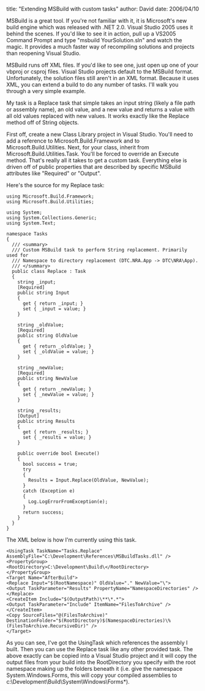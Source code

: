 
title: "Extending MSBuild with custom tasks"
author: David
date: 2006/04/10

MSBuild is a great tool. If you're not familiar with it, it is Microsoft's new build engine which was released with .NET 2.0. Visual Studio 2005 uses it behind the scenes. If you'd like to see it in action, pull up a VS2005 Command Prompt and type "msbuild YourSolution.sln" and watch the magic. It provides a much faster way of recompiling solutions and projects than reopening Visual Studio.

MSBuild runs off XML files. If you'd like to see one, just open up one of your vbproj or csproj files. Visual Studio projects default to the MSBuild format. Unfortunately, the solution files still aren't in an XML format. Because it uses XML, you can extend a build to do any number of tasks. I'll walk you through a very simple example.

My task is a Replace task that simple takes an input string (likely a file path or assembly name), an old value, and a new value and returns a value with all old values replaced with new values. It works exactly like the Replace method off of String objects.

First off, create a new Class Library project in Visual Studio. You'll need to add a reference to Microsoft.Build.Framework and to Microsoft.Build.Utilities. Next, for your class, inherit from Microsoft.Build.Utilities.Task. You'll be forced to override an Execute method. That's really all it takes to get a custom task. Everything else is driven off of public properties that are described by specific MSBuild attributes like "Required" or "Output".

Here's the source for my Replace task:

    using Microsoft.Build.Framework;
    using Microsoft.Build.Utilities;

    using System;
    using System.Collections.Generic;
    using System.Text;

    namespace Tasks
    {
      /// <summary>
      /// Custom MSBuild task to perform String replacement. Primarily used for
      /// Namespace to directory replacement (DTC.NRA.App -> DTC\NRA\App).
      /// </summary>
      public class Replace : Task
      {
        string _input;
        [Required]
        public string Input
        {
          get { return _input; }
          set { _input = value; }
        }

        string _oldValue;
        [Required]
        public string OldValue
        {
          get { return _oldValue; }
          set { _oldValue = value; }
        }

        string _newValue;
        [Required]
        public string NewValue
        {
          get { return _newValue; }
          set { _newValue = value; }
        }

        string _results;
        [Output]
        public string Results
        {
          get { return _results; }
          set { _results = value; }
        }

        public override bool Execute()
        {
          bool success = true;
          try
          {
            Results = Input.Replace(OldValue, NewValue);
          }
          catch (Exception e)
          {
            Log.LogErrorFromException(e);
          }
          return success;
        }
      }
    }

The XML below is how I'm currently using this task.

    <UsingTask TaskName="Tasks.Replace" AssemblyFile="C:\Development\References\MSBuildTasks.dll" />
    <PropertyGroup>
    <RootDirectory>C:\Development\Build\</RootDirectory>
    </PropertyGroup>
    <Target Name="AfterBuild">
    <Replace Input="$(RootNamespace)" OldValue="." NewValue="\">
    <Output TaskParameter="Results" PropertyName="NamespaceDirectories" />
    </Replace>
    <CreateItem Include="$(OutputPath)\**\*.*">
    <Output TaskParameter="Include" ItemName="FilesToArchive" />
    </CreateItem>
    <Copy SourceFiles="@(FilesToArchive)" DestinationFolder="$(RootDirectory)$(NamespaceDirectories)\%(FilesToArchive.RecursiveDir)" />
    </Target>

As you can see, I've got the UsingTask which references the assembly I built. Then you can use the Replace task like any other provided task. The above exactly can be copied into a Visual Studio project and it will copy the output files from your build into the RootDirectory you specify with the root namespace making up the folders beneath it (i.e. give the namespace System.Windows.Forms, this will copy your compiled assemblies to c:\Development\Build\System\Windows\Forms\*).
